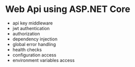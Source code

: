 # Web Api using ASP.NET Core

- api key middleware
- jwt authentication
- authorization
- dependency injection
- global error handling
- health checks
- configuration access
- environment variables access
